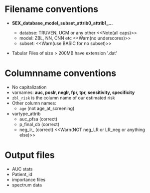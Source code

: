 # Filename conventions

+ **SEX_database_model_subset_attrib0_attrib1_...**
    - databse: TRUVEN, UCM or any other  <<Note(all caps)>>
    - model: ZBL, NN, CNN etc <<Warn(no underscores)>>
    - subset: <<Warn(use BASIC for no subset)>>

+ Tabular Files of size > 200MB have extension '.dat'


# Columnname conventions

+ No capitalization
+ varnames: **auc, poslr, neglr, fpr, tpr, sensitivity, specificity**
+ `zbl_risk` is the column name of our estimated risk
+ Other column names:
    - `age` (not age_at_screening)
+ vartype_attrib
    - auc_pfsa (correct)
    - p_final_cb (correct)
    - neg_lr_ (correct) <<Warn(NOT neg_LR or  LR_neg or anything else)>>
    
# Output files 

+ AUC stats
+ Patient_id
+ importance files
+ spectrum data
